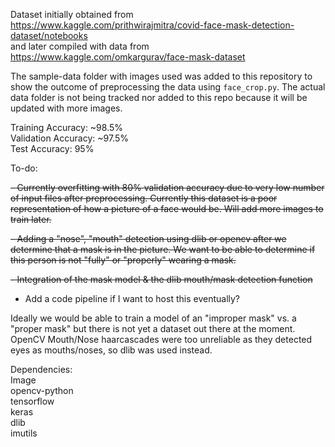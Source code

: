 Dataset initially obtained from  
https://www.kaggle.com/prithwirajmitra/covid-face-mask-detection-dataset/notebooks  
and later compiled with data from  
https://www.kaggle.com/omkargurav/face-mask-dataset

The sample-data folder with images used was added to this repository to show the outcome of preprocessing the data using `face_crop.py`. The actual data folder is not being tracked nor added to this repo because it will be updated with more images.

Training Accuracy: ~98.5%  
Validation Accuracy: ~97.5%  
Test Accuracy: 95%

To-do:

~~- Currently overfitting with 80% validation accuracy due to very low number of input files after preprocessing. Currently this dataset is a poor representation of how a picture of a face would be. Will add more images to train later.~~

~~- Adding a "nose", "mouth" detection using dlib or opencv after we determine that a mask is in the picture. We want to be able to determine if this person is not "fully" or "properly" wearing a mask.~~

~~- Integration of the mask model & the dlib mouth/mask detection function~~

- Add a code pipeline if I want to host this eventually?

Ideally we would be able to train a model of an "improper mask" vs. a "proper mask" but there is not yet a dataset out there at the moment.  
OpenCV Mouth/Nose haarcascades were too unreliable as they detected eyes as mouths/noses, so dlib was used instead.

Dependencies:  
Image  
opencv-python  
tensorflow  
keras  
dlib  
imutils
